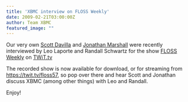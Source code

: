 ```yaml
---
title: 'XBMC interview on FLOSS Weekly'
date: 2009-02-21T03:00:00Z
author: Team XBMC
featured_image: ""
---
```

Our very own [Scott Davilla](https://kodi.tv/davilla) and [Jonathan Marshall](https://kodi.tv/jmarshall) were recently interviewed by Leo Laporte and Randall Schwartz for the show [FLOSS Weekly](https://twit.tv/floss) on [TWiT.tv](https://twit.tv/)

 The recorded show is now available for download, or for streaming from <https://twit.tv/floss57>, so pop over there and hear Scott and Jonathan discuss XBMC (among other things) with Leo and Randall.

 Enjoy!

 